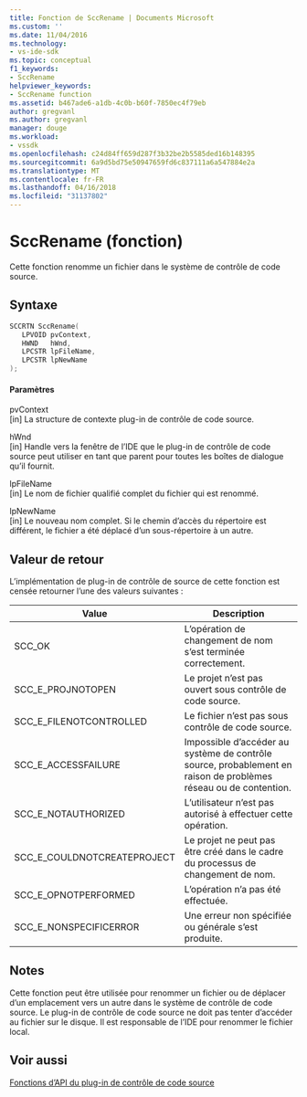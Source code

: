 ```yaml
---
title: Fonction de SccRename | Documents Microsoft
ms.custom: ''
ms.date: 11/04/2016
ms.technology:
- vs-ide-sdk
ms.topic: conceptual
f1_keywords:
- SccRename
helpviewer_keywords:
- SccRename function
ms.assetid: b467ade6-a1db-4c0b-b60f-7850ec4f79eb
author: gregvanl
ms.author: gregvanl
manager: douge
ms.workload:
- vssdk
ms.openlocfilehash: c24d84ff659d287f3b32be2b5585ded16b148395
ms.sourcegitcommit: 6a9d5bd75e50947659fd6c837111a6a547884e2a
ms.translationtype: MT
ms.contentlocale: fr-FR
ms.lasthandoff: 04/16/2018
ms.locfileid: "31137802"
---
```

# <a name="sccrename-function"></a>SccRename (fonction)
Cette fonction renomme un fichier dans le système de contrôle de code source.  
  
## <a name="syntax"></a>Syntaxe  
  
```cpp  
SCCRTN SccRename(  
   LPVOID pvContext,  
   HWND   hWnd,  
   LPCSTR lpFileName,  
   LPCSTR lpNewName  
);  
```  
  
#### <a name="parameters"></a>Paramètres  
 pvContext  
 [in] La structure de contexte plug-in de contrôle de code source.  
  
 hWnd  
 [in] Handle vers la fenêtre de l’IDE que le plug-in de contrôle de code source peut utiliser en tant que parent pour toutes les boîtes de dialogue qu’il fournit.  
  
 lpFileName  
 [in] Le nom de fichier qualifié complet du fichier qui est renommé.  
  
 lpNewName  
 [in] Le nouveau nom complet. Si le chemin d’accès du répertoire est différent, le fichier a été déplacé d’un sous-répertoire à un autre.  
  
## <a name="return-value"></a>Valeur de retour  
 L’implémentation de plug-in de contrôle de source de cette fonction est censée retourner l’une des valeurs suivantes :  
  
|Value|Description|  
|-----------|-----------------|  
|SCC_OK|L’opération de changement de nom s’est terminée correctement.|  
|SCC_E_PROJNOTOPEN|Le projet n’est pas ouvert sous contrôle de code source.|  
|SCC_E_FILENOTCONTROLLED|Le fichier n’est pas sous contrôle de code source.|  
|SCC_E_ACCESSFAILURE|Impossible d’accéder au système de contrôle source, probablement en raison de problèmes réseau ou de contention.|  
|SCC_E_NOTAUTHORIZED|L’utilisateur n’est pas autorisé à effectuer cette opération.|  
|SCC_E_COULDNOTCREATEPROJECT|Le projet ne peut pas être créé dans le cadre du processus de changement de nom.|  
|SCC_E_OPNOTPERFORMED|L’opération n’a pas été effectuée.|  
|SCC_E_NONSPECIFICERROR|Une erreur non spécifiée ou générale s’est produite.|  
  
## <a name="remarks"></a>Notes  
 Cette fonction peut être utilisée pour renommer un fichier ou de déplacer d’un emplacement vers un autre dans le système de contrôle de code source. Le plug-in de contrôle de code source ne doit pas tenter d’accéder au fichier sur le disque. Il est responsable de l’IDE pour renommer le fichier local.  
  
## <a name="see-also"></a>Voir aussi  
 [Fonctions d’API du plug-in de contrôle de code source](../extensibility/source-control-plug-in-api-functions.md)